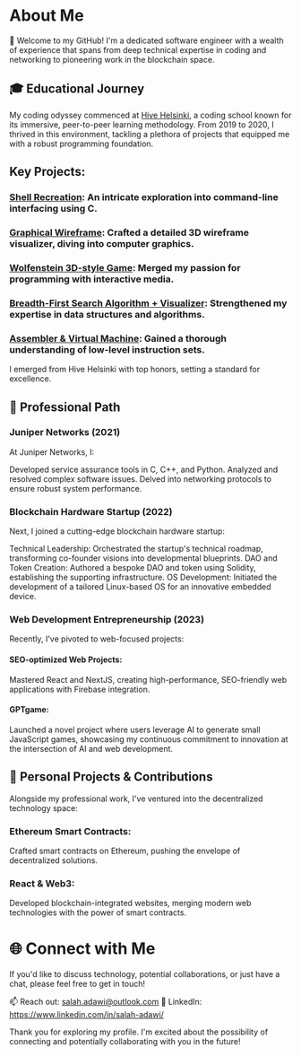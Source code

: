 # About Me
👋 Welcome to my GitHub! I'm a dedicated software engineer with a wealth of experience that spans from deep technical expertise in coding and networking to pioneering work in the blockchain space.

## 🎓 Educational Journey
My coding odyssey commenced at [Hive Helsinki](https://www.hive.fi/en/), a coding school known for its immersive, peer-to-peer learning methodology. From 2019 to 2020, I thrived in this environment, tackling a plethora of projects that equipped me with a robust programming foundation.

## Key Projects:

### [Shell Recreation](https://github.com/salahadawi/21sh): An intricate exploration into command-line interfacing using C.
### [Graphical Wireframe](https://github.com/salahadawi/fdf): Crafted a detailed 3D wireframe visualizer, diving into computer graphics.
### [Wolfenstein 3D-style Game](https://github.com/salahadawi/Wolf3d): Merged my passion for programming with interactive media.
### [Breadth-First Search Algorithm + Visualizer](https://github.com/salahadawi/lem-in): Strengthened my expertise in data structures and algorithms.
### [Assembler & Virtual Machine](https://github.com/MikeyLHolm/Hive-corewar): Gained a thorough understanding of low-level instruction sets.
I emerged from Hive Helsinki with top honors, setting a standard for excellence.

## 💼 Professional Path
### Juniper Networks (2021)
At Juniper Networks, I:

Developed service assurance tools in C, C++, and Python.
Analyzed and resolved complex software issues.
Delved into networking protocols to ensure robust system performance.


### Blockchain Hardware Startup (2022)
Next, I joined a cutting-edge blockchain hardware startup:

Technical Leadership: Orchestrated the startup's technical roadmap, transforming co-founder visions into developmental blueprints.
DAO and Token Creation: Authored a bespoke DAO and token using Solidity, establishing the supporting infrastructure.
OS Development: Initiated the development of a tailored Linux-based OS for an innovative embedded device.


### Web Development Entrepreneurship (2023)
Recently, I've pivoted to web-focused projects:

#### SEO-optimized Web Projects: 
Mastered React and NextJS, creating high-performance, SEO-friendly web applications with Firebase integration.

#### GPTgame: 
Launched a novel project where users leverage AI to generate small JavaScript games, showcasing my continuous commitment to innovation at the intersection of AI and web development.

## 🚀 Personal Projects & Contributions
Alongside my professional work, I've ventured into the decentralized technology space:

### Ethereum Smart Contracts: 
Crafted smart contracts on Ethereum, pushing the envelope of decentralized solutions.
### React & Web3: 
Developed blockchain-integrated websites, merging modern web technologies with the power of smart contracts.

# 🌐 Connect with Me
If you'd like to discuss technology, potential collaborations, or just have a chat, please feel free to get in touch!

📫 Reach out: salah.adawi@outlook.com
🔗 LinkedIn: https://www.linkedin.com/in/salah-adawi/

Thank you for exploring my profile. I'm excited about the possibility of connecting and potentially collaborating with you in the future!
